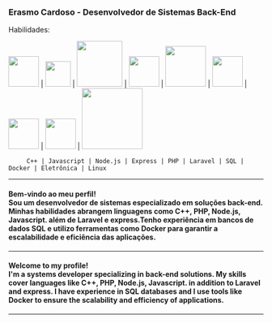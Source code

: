 <h3>Erasmo Cardoso - Desenvolvedor de Sistemas Back-End</h3>

Habilidades: 

<img width = "60px" src="https://github.com/erascardsilva/erascardsilva/assets/70297459/3389a869-e02e-4dc9-9118-3441c8478f7e"> |
<img width = "50px" src="https://github.com/erascardsilva/erascardsilva/assets/70297459/bc247f0c-0f8f-491f-a404-3102327a868d"> |
<img width = "90px" src="https://github.com/erascardsilva/erascardsilva/assets/70297459/0aefe439-664b-4fba-a22f-5e215565ea08"> |
<img width = "60px" src="https://github.com/erascardsilva/erascardsilva/assets/70297459/3971d597-a768-42da-a57d-3a4a4dfc6fcf"> |
<img width = "80px" src="https://github.com/erascardsilva/erascardsilva/assets/70297459/ddc500f5-c38c-4094-affa-b66a3f420578"> |
<img width = "60px" src="https://github.com/erascardsilva/erascardsilva/assets/70297459/5fa40ae9-99f3-48a2-9cfc-03c4dce38ec2"> |
<img width = "60px" src="https://github.com/erascardsilva/erascardsilva/assets/70297459/0ed376ff-8fb4-4511-9b3c-f6bd9eb44b04"> |
<img width = "60px" src="https://github.com/erascardsilva/erascardsilva/assets/70297459/83bf289b-86f6-4f52-82ed-9a25b5990a4d"> |
<img width = "120px" src="https://github.com/erascardsilva/erascardsilva/assets/70297459/14848a1b-6edd-4fc0-bbe7-592e5ddac0ae"> 


         C++ | Javascript | Node.js | Express | PHP | Laravel | SQL | Docker | Eletrônica | Linux
<hr>       
<h4> Bem-vindo ao meu perfil! <br> Sou um desenvolvedor de sistemas especializado em soluções back-end. 
Minhas habilidades abrangem linguagens como C++, PHP, Node.js, Javascript.
além de Laravel e express.Tenho experiência em bancos de dados SQL
e utilizo ferramentas como Docker para garantir a escalabilidade e eficiência das aplicações.</h4><p>
<hr>
<h4> Welcome to my profile! <br> I'm a systems developer specializing in back-end solutions.
My skills cover languages ​​like C++, PHP, Node.js, Javascript.
in addition to Laravel and express. I have experience in SQL databases
and I use tools like Docker to ensure the scalability and efficiency of applications.</h4><p>
<hr>
